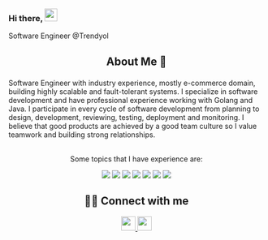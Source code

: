 ### Hi there,  <img src="https://media.giphy.com/media/hvRJCLFzcasrR4ia7z/giphy.gif" width="25px"> 
Software Engineer @Trendyol
<br/>

<h2 align="center">

About Me 🎈 
</h2>
Software Engineer with industry experience, mostly e-commerce domain, building highly scalable and fault-tolerant systems. I specialize in software development and have professional experience working with Golang and Java. I participate in every cycle of software development from planning to design, development, reviewing, testing, deployment and monitoring. I believe that good products are achieved by a good team culture so I value teamwork and building strong relationships.
</p>
<center>
<br>
Some topics that I have experience are:  
<p align="center">
  <img src="https://img.shields.io/badge/Go-00ADD8?style=for-the-badge&logo=go&logoColor=white">
  <img src="https://img.shields.io/badge/Java-ED8B00?style=for-the-badge&logo=openjdk&logoColor=white">
  <img src="https://img.shields.io/badge/Spring-6DB33F?style=for-the-badge&logo=spring&logoColor=white">
  <img src="https://img.shields.io/badge/Elastic_Search-005571?style=for-the-badge&logo=elasticsearch&logoColor=white">
  <img src="https://img.shields.io/badge/Apache_Kafka-231F20?style=for-the-badge&logo=apache-kafka&logoColor=white">
  <img src="https://img.shields.io/badge/Couchbase-EA2328?style=for-the-badge&logo=couchbase&logoColor=white">
  <img src="https://img.shields.io/badge/PostgreSQL-316192?style=for-the-badge&logo=postgresql&logoColor=white">
</p>

<h2 align="center">
🤝🏻 Connect with me 
</h2>
  
<p align="center">
<a href="https://medium.com/@tugrulbayrak" target="_blank">
    <img height="28" src="https://cdn4.iconfinder.com/data/icons/social-media-rounded-corners/512/Medium_rounded_cr-306.png"/>
</a>
  
<a href="https://www.linkedin.com/in/tugrulbayrak" target="_blank">
    <img height="28" src="https://cdn2.iconfinder.com/data/icons/social-icon-3/512/social_style_3_in-306.png"/>
</a>
</p> 
  
